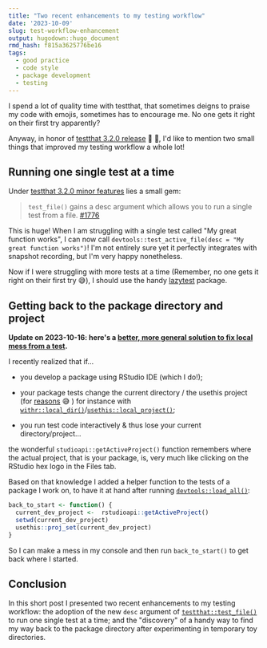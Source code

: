 ```yaml
---
title: "Two recent enhancements to my testing workflow"
date: '2023-10-09'
slug: test-workflow-enhancement
output: hugodown::hugo_document
rmd_hash: f815a3625776be16
tags:
  - good practice
  - code style
  - package development
  - testing
---
```


I spend a lot of quality time with testthat, that sometimes deigns to praise my code with emojis, sometimes has to encourage me. No one gets it right on their first try apparently?

Anyway, in honor of [testthat 3.2.0 release](https://www.tidyverse.org/blog/2023/10/testthat-3-2-0/) :tada: :clap:, I'd like to mention two small things that improved my testing workflow a whole lot!

## Running one single test at a time

Under [testthat 3.2.0 minor features](https://testthat.r-lib.org/news/index.html#minor-features-and-bug-fixes-3-2-0) lies a small gem:

> `test_file()` gains a desc argument which allows you to run a single test from a file. [#1776](https://github.com/r-lib/testthat/issues/1776)

This is huge! When I am struggling with a single test called "My great function works", I can now call `devtools::test_active_file(desc = "My great function works")`! I'm not entirely sure yet it perfectly integrates with snapshot recording, but I'm very happy nonetheless.

Now if I were struggling with more tests at a time (Remember, no one gets it right on their first try :sweat_smile:), I should use the handy [lazytest](https://github.com/cynkra/lazytest) package.

## Getting back to the package directory and project

**Update on 2023-10-16: here's a [better, more general solution to fix local mess from a test](/2023/10/16/test-local-mess-reset/).**

I recently realized that if...

-   you develop a package using RStudio IDE (which I do!);

-   your package tests change the current directory / the usethis project (for [reasons](https://github.com/cynkra/fledge) 😅 ) for instance with [`withr::local_dir()`](https://withr.r-lib.org/reference/with_dir.html)/[`usethis::local_project()`](https://usethis.r-lib.org/reference/proj_utils.html);

-   you run test code interactively & thus lose your current directory/project...

the wonderful `studioapi::getActiveProject()` function remembers where the actual project, that is your package, is, very much like clicking on the RStudio hex logo in the Files tab.

Based on that knowledge I added a helper function to the tests of a package I work on, to have it at hand after running [`devtools::load_all()`](https://devtools.r-lib.org/reference/load_all.html):

``` r
back_to_start <- function() {
  current_dev_project <-  rstudioapi::getActiveProject()
  setwd(current_dev_project)
  usethis::proj_set(current_dev_project)
}
```

So I can make a mess in my console and then run `back_to_start()` to get back where I started.

## Conclusion

In this short post I presented two recent enhancements to my testing workflow: the adoption of the new `desc` argument of [`testthat::test_file()`](https://testthat.r-lib.org/reference/test_file.html) to run one single test at a time; and the "discovery" of a handy way to find my way back to the package directory after experimenting in temporary toy directories.

